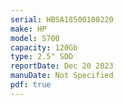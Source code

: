```yaml
---
serial: HBSA18500100220
make: HP
model: S700
capacity: 120Gb
type: 2.5" SDD
reportDate: Dec 20 2023
manuDate: Not Specified
pdf: true
---
```


